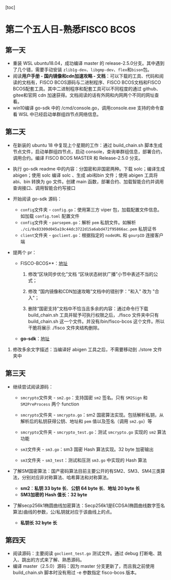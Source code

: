 [toc]

# 第二个五人日-熟悉FISCO BCOS

## 第一天

- 重装 WSL ubuntu18.04，成功编译 master 的 release-2.5.0分支。其中遇到了几个错，需要手动安装 `zlib1g-dev`、`libgmp-dev`、`flex`和`bison`包。
- 阅读**用户手册 - 国内镜像和cdn加速攻略 - 文档**：可以下载的工具、代码和阅读的文档有，FISCO BCOS源码与二进制程序、FISCO BCOS文档和FISCO BCOS配套工具。其中二进制程序和配套工具可以不同程度的通过 github、gitee和官网 cdn 加速获得。文档阅读的话有外网和内网两个不同的网址查看。
- win10编译 go-sdk 中的 /cmd/console.go，调用console.exe 支持的命令查看 WSL 中已经启动单群组四节点网络信息。

## 第二天

- 在新装的 ubuntu 18 中复现上个星期的工作：通过 build_chain.sh 脚本生成节点文件，启动单群组四节点，启动 console，查询单群组信息，部署合约，调用合约。编译 FISCO BCOS MASTER 和 Release-2.5.0 分支。
- 执行 go-sdk readme 中的内容：分国密和非国密两种。下载 solc；编译生成 abigen；使用 solc 编译 solc 、生成 abi和bin 文件；使用 abigen 工具将 abi、bin 转换为 go 文件。创建 main 函数，部署合约、加载智能合约并调用查询接口、调用智能合约写接口

- 开始阅读 go-sdk 源码：

  - `config`文件夹 - `config.go`：使用第三方 viper 包，加载配置文件信息。如加载 `config.toml` 配置文件
  - `config`文件夹 - `parsepem.go`：解析 `pem` 私钥文件。如解析 `./ci/0x83309d045a19c44dc3722d15a6abd472f95866ac.pem` 私钥证书
  - `client`文件夹 - `goclient.go`：根据指定的 `nodeURL` 和 `gourpID` 连接客户端

- 提两个 pr：

  - FISCO-BCOS**：[地址](https://github.com/FISCO-BCOS/FISCO-BCOS-DOC/pull/851)

    1. 修改“区块同步优化”文档 “区块状态树状广播”小节中表述不当的公式；

    2. 修改 “国内镜像和CDN加速攻略”文档中的错别字："和入" 改为 "合入"；

    3. 删除“国密支持”文档中不恰当且多余的内容：通过命令行下载 build_chain.sh 工具并赋予可执行权限之后，./fisco 文件夹中只有 build_chain.sh 这一个文件。并没有/bin/fisco-bcos 这个文件。所以干脆将展示 ./fisco 文件夹结构删除。

  - **go-sdk**：[地址](https://github.com/FISCO-BCOS/go-sdk/pull/22)
1. 修改多余文字描述：当编译好 abigen 工具之后，不需要移动到 ./store 文件夹中
   

## 第三天

- 继续尝试阅读源码：

  - `smcrypto`文件夹 - `sm2.go`：支持国密 `sm2` 签名。只有 `SM2Sign` 和 `SM2PreProcess` 两个 function
  - `smcrypto`文件夹 - `smcrypto.go`：sm2 国密算法实现。包括解析私钥，从解析后的私钥获得公钥、地址和 `pem` 值以及签名（调用 `sm2.go`）等
  - `smcrypto`文件夹 - `smcrypto_test.go`：测试 `smcrypto.go` 实现的 `sm2` 算法功能

  - `sm3`文件夹 - `sm3.go`：sm3 国密 Hash 算法实现。32 byte 加密输出
  - `sm3`文件夹 - `sm3_test`：测试和压测 `sm3.go` 中实现的 Hash 算法

- 了解SM国密算法：国产密码算法目前主要公开的有SM2、SM3、SM4三类算法，分别对应非对称算法、哈希算法和对称算法。
  - **sm2**：**私钥 33 byte 长**、**公钥 64 byte 长**、**地址 20 byte 长**
  - **SM3加密的 Hash 值长：32 byte**
- 了解secp256k1椭圆曲线加密算法：Secp256k1是ECDSA(椭圆曲线数字签名算法)曲线的参数，公/私钥就对应于该曲线上的点。
  - **私钥长 32 byte 长**

## 第四天

- 阅读源码：主要阅读 `goclient_test.go` 测试文件。通过 debug 打断电、跳入、跳出的方式来了解、熟悉源码。
- 编译 master（2.5.0）源码：因为 master 分支更新了，而且我之前使用 build_chain.sh 脚本时没有用过 -e 参数指定 fisco-bcos 版本。